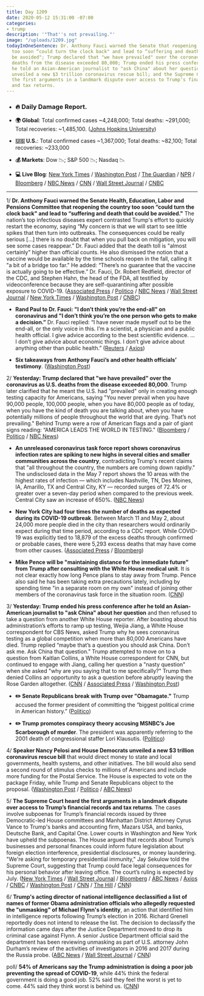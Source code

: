 ```yaml
---
title: Day 1209
date: 2020-05-12 15:31:00 -07:00
categories:
- trump
description: '"That''s not prevailing."'
image: "/uploads/1209.jpg"
todayInOneSentence: Dr. Anthony Fauci warned the Senate that reopening the country
  too soon “could turn the clock back" and lead to “suffering and death that could
  be avoided"; Trump declared that "we have prevailed" over the coronavirus as U.S.
  deaths from the disease exceeded 80,000; Trump ended his press conference after
  he told an Asian-American journalist to "ask China" about her question; Democrats
  unveiled a new $3 trillion coronavirus rescue bill; and the Supreme Court heard
  the first arguments in a landmark dispute over access to Trump’s financial records
  and tax returns.
---
```


* ### 🔥 Daily Damage Report.

* **🌍 Global**: Total confirmed cases \~4,248,000; Total deaths: \~291,000; Total recoveries: \~1,485,100. ([Johns Hopkins University](https://coronavirus.jhu.edu/map.html))

* **🇺🇸 U.S.**: Total confirmed cases \~1,367,000; Total deaths: \~82,100; Total recoveries: \~233,000

* **💰 Markets**: Dow 📉; S&P 500 📉; Nasdaq 📉

* **💻 Live Blog**: [New York Times](https://www.nytimes.com/2020/05/12/us/coronavirus-live-news-updates.html) / [Washington Post](https://www.washingtonpost.com/nation/2020/05/12/coronavirus-update-us/?hpid=hp_hp-banner-main_virus-ticker-1230am%3Aprime-time%2Fpromo&itid=hp_hp-banner-main_virus-ticker-1230am%3Aprime-time%2Fpromo) / [The Guardian](https://www.theguardian.com/world/live/2020/may/12/coronavirus-us-live-fauci-testify-danger-reopening-early-trump-tweets-cuomo-latest-news-updates) / [NPR](https://www.npr.org/sections/coronavirus-live-updates) / [Bloomberg](https://www.bloomberg.com/news/live-blog/2020-05-08/fauci-cdc-and-fda-chiefs-testify-on-covid-19-response-outlook?srnd=premium&sref=MIBMEEoj) / [NBC News](https://www.nbcnews.com/health/health-news/live-blog/2020-05-12-coronavirus-news-n1204961) / [CNN](https://www.cnn.com/us/live-news/us-coronavirus-update-05-12-20/index.html) / [Wall Street Journal](https://www.wsj.com/livecoverage/coronavirus-2020-05-12?mod=theme_coronavirus-ribbon) / [CNBC](https://www.cnbc.com/2020/05/12/coronavirus-latest-updates.html)

---

1/ **Dr. Anthony Fauci warned the Senate Health, Education, Labor and Pensions Committee that reopening the country too soon “could turn the clock back" and lead to “suffering and death that could be avoided."** The nation’s top infectious diseases expert contrasted Trump's effort to quickly restart the economy, saying  “My concern is that we will start to see little spikes that then turn into outbreaks. The consequences could be really serious \[...\] there is no doubt that when you pull back on mitigation, you will see some cases reappear.” Dr. Fauci added that the death toll is "almost certainly" higher than official counts. He also dismissed the notion that a vaccine would be available by the time schools reopen in the fall, calling it "a bit of a bridge too far." He added: “There’s no guarantee that the vaccine is actually going to be effective.” Dr. Fauci, Dr. Robert Redfield, director of the CDC, and Stephen Hahn, the head of the FDA, all testified by videoconference because they are self-quarantining after possible exposure to COVID-19. ([Associated Press](https://apnews.com/e64f20bbacb7d48d15e1d76339220486) / [Politico](https://www.politico.com/news/2020/05/12/anthony-fauci-senate-testimony-coronavirus-251233) / [NBC News](https://www.nbcnews.com/politics/congress/fauci-set-testify-congress-u-s-coronavirus-response-reopening-plans-n1205051) / [Wall Street Journal](https://www.wsj.com/articles/health-officials-to-testify-on-reopening-to-senate-committee-11589281013?mod=hp_lead_pos1) / [New York Times](https://www.nytimes.com/2020/05/12/us/politics/coronavirus-fauci-senate-testimony.html) / [Washington Post](https://www.washingtonpost.com/politics/2020/05/12/fauci-testimony-senate-coronavirus/) / [CNBC](https://www.cnbc.com/2020/05/12/fauci-tells-congress-no-guarantee-the-coronavirus-vaccine-will-be-effective.html))

* **Rand Paul to Dr. Fauci: "I don’t think you’re the end-all" on coronavirus and "I don’t think you’re the one person who gets to make a decision.”** Dr. Fauci replied: “I have never made myself out to be the end-all, or the only voice in this. I’m a scientist, a physician and a public health official. I give advice according to the best scientific evidence. ... I don’t give advice about economic things. I don’t give advice about anything other than public health.” ([Reuters](https://www.reuters.com/article/us-health-coronavirus-usa-fauci-idUSKBN22O2O0) / [Axios](https://www.axios.com/rand-paul-anthony-fauci-coronavirus-24bd2318-06b4-4039-a35b-0d16d6953409.html))

* **Six takeaways from Anthony Fauci’s and other health officials’ testimony**. ([Washington Post](https://www.washingtonpost.com/politics/2020/05/12/3-early-takeaways-anthony-faucis-health-officials-testimony/))

2/ **Yesterday: Trump declared that "we have prevailed" over the coronavirus as U.S. deaths from the disease exceeded 80,000**. Trump later clarified that he meant the U.S. had "prevailed" only in creating enough testing capacity for Americans, saying "You never prevail when you have 90,000 people, 100,000 people, when you have 80,000 people as of today, when you have the kind of death you are talking about, when you have potentially millions of people throughout the world that are dying. That’s not prevailing." Behind Trump were a row of American flags and a pair of giant signs reading: “AMERICA LEADS THE WORLD IN TESTING." ([Bloomberg](https://www.bloomberg.com/news/articles/2020-05-11/trump-declares-we-have-prevailed-after-ramping-up-virus-tests?sref=MIBMEEoj) / [Politico](https://www.politico.com/news/2020/05/11/white-house-instructs-staff-wear-masks-249204) / [NBC News](https://www.nbcnews.com/politics/meet-the-press/trump-says-we-ve-prevailed-fauci-warns-declaring-victory-too-n1205086))

* **An unreleased coronavirus task force report shows coronavirus infection rates are spiking to new highs in several cities and smaller communities across the country**, contradicting Trump's recent claims that "all throughout the country, the numbers are coming down rapidly." The undisclosed data in the May 7 report shows the 10 areas with the highest rates of infection — which includes Nashville, TN, Des Moines, IA, Amarillo, TX and Central City, KY — recorded surges of 72.4% or greater over a seven-day period when compared to the previous week. Central City saw an increase of 650%. ([NBC News](https://www.nbcnews.com/politics/white-house/unreleased-white-house-report-shows-coronavirus-rates-spiking-heartland-communities-n1204751))

* **New York City had four times the number of deaths as expected during its COVID-19 outbreak**. Between March 11 and May 2, about 24,000 more people died in the city than researchers would ordinarily expect during that time period, according to a CDC report. While COVID-19 was explicitly tied to 18,879 of the excess deaths through confirmed or probable cases, there were 5,293 excess deaths that may have come from other causes. ([Associated Press](https://apnews.com/9220c34f63461b56aeb06cc7645a91ae) / [Bloomberg](https://www.bloomberg.com/news/articles/2020-05-11/new-york-city-had-24-172-excess-deaths-as-outbreak-accelerated?srnd=premium&sref=MIBMEEoj))

* **Mike Pence will be "maintaining distance for the immediate future" from Trump after consulting with the White House medical unit**. It is not clear exactly how long Pence plans to stay away from Trump. Pence also said he has been taking extra precautions lately, including by spending time "in a separate room on my own" instead of joining other members of the coronavirus task force in the situation room. ([CNN](https://www.cnn.com/2020/05/12/politics/mike-pence-donald-trump-coronavirus/index.html))

3/ **Yesterday: Trump ended his press conference after he told an Asian-American journalist to "ask China" about her question** and then refused to take a question from another White House reporter. After boasting about his administration’s efforts to ramp up testing, Weijia Jiang, a White House correspondent for CBS News, asked Trump why he sees coronavirus testing as a global competition when more than 80,000 Americans have died. Trump replied “maybe that’s a question you should ask China. Don’t ask me. Ask China that question.” Trump attempted to move on to a question from Kaitlan Collins, a White House correspondent for CNN, but continued to engage with Jiang, calling her question a "nasty question" when she asked "why are you saying that to me specifically?" Trump then denied Collins an opportunity to ask a question before abruptly leaving the Rose Garden altogether. ([CNN](https://www.cnn.com/2020/05/11/media/trump-press-briefing-weijia-jian-kaitlan-collins/index.html) / [Associated Press](https://apnews.com/975a4d51f2fafa24dc1dbed9a16a8c1d) / [Washington Post](https://www.washingtonpost.com/nation/2020/05/12/trump-meltdown-coronavirus-testing/))

* **✏️ Senate Republicans break with Trump over "Obamagate."** Trump accused the former president of committing the “biggest political crime in American history.” ([Politico](https://www.politico.com/news/2020/05/11/senate-republicans-trump-obamagate-249734))

* **✏️ Trump promotes conspiracy theory accusing MSNBC’s Joe Scarborough of murder**. The president was apparently referring to the 2001 death of congressional staffer Lori Klausutis. ([Politico](https://www.politico.com/news/2020/05/12/trump-conspiracy-theory-msnbc-251108))

4/ **Speaker Nancy Pelosi and House Democrats unveiled a new $3 trillion coronavirus rescue bill** that would direct money to state and local governments, health systems, and other initiatives. The bill would also send a second round of stimulus checks to millions of Americans and include more funding for the Postal Service. The House is expected to vote on the package Friday, while Trump and Senate Republicans object to the proposal. ([Washington Post](https://www.washingtonpost.com/us-policy/2020/05/12/house-democrats-coronavirus-3-trillion/) / [Politico](https://www.politico.com/news/2020/05/12/house-democrats-pelosi-new-3-trillion-coronavirus-relief-plan-251407) / [ABC News](https://abcnews.go.com/Politics/house-democrats-unveil-3t-relief-bill-aid-states/story?id=70642730))

5/ **The Supreme Court heard the first arguments in a landmark dispute over access to Trump’s financial records and tax returns**. The cases involve subpoenas for Trump’s financial records issued by three Democratic-led House committees and Manhattan District Attorney Cyrus Vance to Trump's banks and accounting firm, Mazars USA, and banks, Deutsche Bank, and Capital One.  Lower courts in Washington and New York have upheld the subpoenas. The House argued that records about Trump’s businesses and personal finances could inform future legislation about foreign election interference, presidential disclosures, or money laundering. "We're asking for temporary presidential immunity," Jay Sekulow told the Supreme Court, suggesting that Trump could face legal consequences for his personal behavior after leaving office. The court’s ruling is expected by July. ([New York Times](https://www.nytimes.com/2020/05/12/us/supreme-court-trump-tax-returns.html) / [Wall Street Journal](https://www.wsj.com/articles/supreme-court-to-consider-whether-investigators-can-obtain-trumps-financial-records-11589275802?mod=hp_lead_pos3) / [Bloomberg](https://www.bloomberg.com/news/articles/2020-05-10/trump-s-tax-returns-put-supreme-court-back-in-political-storm?srnd=premium&sref=MIBMEEoj) / [ABC News](https://abcnews.go.com/Politics/supreme-court-justices-raise-concern-harassment-subpoenas-trump/story?id=70634355) / [Axios](https://www.axios.com/trump-taxes-financial-records-supreme-court-arguments-82494189-7f8a-475f-a17f-2a85c366402a.html) / [CNBC](https://www.cnbc.com/2020/05/12/supreme-court-hears-arguments-in-trump-tax-records-cases.html) / [Washington Post](https://www.washingtonpost.com/politics/2020/05/12/trump-taxes-scotus-hearing-live/) / [CNN](https://www.cnn.com/2020/05/12/politics/trump-taxes-financial-records-supreme-court/index.html) / [The Hill](https://thehill.com/regulation/court-battles/497219-supreme-court-to-hear-blockbuster-case-on-trump-financial-records) / [CNN](https://www.cnn.com/2020/05/12/politics/temporary-presidential-immunity-jay-sekulow-supreme-court/index.html))

6/ **Trump's acting director of national intelligence declassified a list of names of former Obama administration officials who allegedly requested the "unmasking" of Michael Flynn's identity**, an action that identified him in intelligence reports following Trump’s election in 2016. Richard Grenell reportedly does not intend to release the list. The decision to declassify the information came days after the Justice Department moved to drop its criminal case against Flynn. A senior Justice Department official said the department has been reviewing unmasking as part of U.S. attorney John Durham’s review of the activities of investigators in 2016 and 2017 during the Russia probe. ([ABC News](https://abcnews.go.com/Politics/acting-dni-seeks-declassify-obama-officials-involved-flynn/story?id=70624372) / [Wall Street Journal](https://www.wsj.com/articles/intelligence-chief-declassifies-names-of-obama-officials-who-unmasked-flynn-11589256904) / [CNN](https://www.cnn.com/2020/05/12/politics/dni-declassify-names-flynn/index.html))

poll/ **54% of Americans say the Trump administration is doing a poor job preventing the spread of COVID-19**, while 44% think the federal government is doing a good job. 52% said they feel the worst is yet to come. 44% said they think worst is behind us. ([CNN](https://edition.cnn.com/2020/05/12/politics/cnn-poll-federal-government-handling-of-coronavirus/))